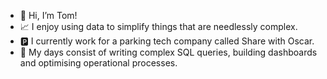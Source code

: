 - 👋 Hi, I’m Tom!
- 📈 I enjoy using data to simplify things that are needlessly complex.
- 🅿 I currently work for a parking tech company called Share with Oscar.
- 🎯 My days consist of writing complex SQL queries, building dashboards and optimising operational processes. 

<!---
tom-stannard/tom-stannard is a ✨ special ✨ repository because its `README.md` (this file) appears on your GitHub profile.
You can click the Preview link to take a look at your changes.
--->
